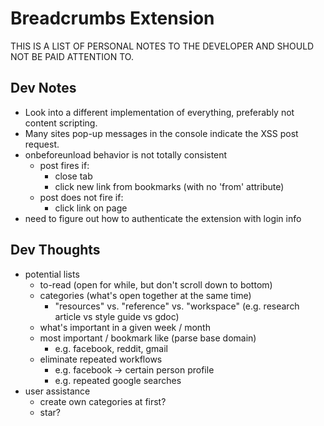 Breadcrumbs Extension
=========

THIS IS A LIST OF PERSONAL NOTES TO THE DEVELOPER AND SHOULD NOT BE PAID ATTENTION TO.

## Dev Notes
 * Look into a different implementation of everything, preferably not content scripting.
 * Many sites pop-up messages in the console indicate the XSS post request.
 * onbeforeunload behavior is not totally consistent
    * post fires if:
      * close tab
      * click new link from bookmarks (with no 'from' attribute)
    * post does not fire if:
      * click link on page
 * need to figure out how to authenticate the extension with login info


 ## Dev Thoughts
  * potential lists
    * to-read (open for while, but don't scroll down to bottom)
    * categories (what's open together at the same time)
      * "resources" vs. "reference" vs. "workspace" (e.g. research article vs style guide vs gdoc)
    * what's important in a given week / month
    * most important / bookmark like (parse base domain)
      * e.g. facebook, reddit, gmail
    * eliminate repeated workflows
      * e.g. facebook -> certain person profile
      * e.g. repeated google searches
  * user assistance
    * create own categories at first?
    * star?
